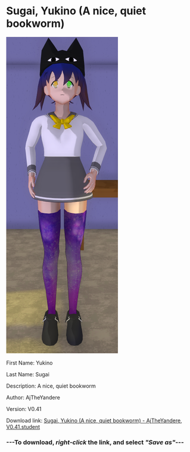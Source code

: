 # Sugai, Yukino (A nice, quiet bookworm)

<img src = "https://raw.githubusercontent.com/Arbiter1223/Daigaku-Gurashi-Custom-Students/master/Students/Files/Sugai%2C%20Yukino%20(A%20nice%2C%20quiet%20bookworm).png">

First Name: Yukino

Last Name: Sugai

Description: A nice, quiet bookworm

Author: AjTheYandere

Version: V0.41

Download link: <a href="https://raw.githubusercontent.com/Arbiter1223/Daigaku-Gurashi-Custom-Students/master/Students/Files/Sugai%2C%20Yukino%20(A%20nice%2C%20quiet%20bookworm)%20-%20AjTheYandere%2C%20V0.41.student">Sugai, Yukino (A nice, quiet bookworm) - AjTheYandere, V0.41.student</a>

### ---**To download, _right-click_ the link, and select _"Save as"_**---
